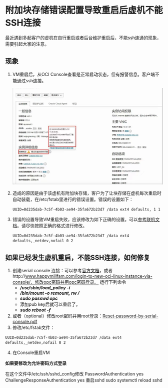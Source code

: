 # 附加块存储错误配置导致重启后虚机不能SSH连接

最近遇到多起客户的虚机在自行重启或者后台维护重启后，不能ssh连通的现象，需要引起大家的注意。

## 现象

1. VM重启后，从OCI Console查看是正常启动状态，但有报警信息。客户端不能通过ssh连接。

    ![image-20220701145002535](images/image-20220701145002535.png)

2. 造成的原因是由于该虚机有附加块存储，客户为了让块存储在虚机每次重启时自动装载，在/etc/fstab里进行的错误设置。错误的设置如下：

    ```
    UUID=0d235dab-7c5f-4b03-ae94-35fa672b23d7 /data ext4 defaults, 1 1
    ```

    

3. 错误的设置导致VM重启失败，应该修改为如下正确的设置。可以[参考联机文档](https://docs.oracle.com/en-us/iaas/Content/Block/References/fstaboptionsconsistentdevicepaths.htm)。请尽快按照正确的格式进行修改。

    ```
    UUID=0d235dab-7c5f-4b03-ae94-35fa672b23d7 /data ext4 defaults,_netdev,nofail 0 2
    ```

## 如果已经发生虚机重启，不能SSH连接，如何修复

1. 创建serial console 连接：可以参考[官方文档](https://docs.oracle.com/en-us/iaas/Content/Compute/References/serialconsole.htm#Instance_Console_Connections)，或者http://www.happymillfam.com/login-to-new-oci-linux-instance-via-console/，修改opc密码并用opc密码登录。 运行下列命令
    - ***/usr/sbin/load_policy -i***
    - ***/bin/mount -o remount, rw /***
    - ***sudo passwd opc***
    - 添加pub key后就可以重启了。
    - ***sudo reboot -f***
2. 或者（optional）修改root密码并用root登录：[Reset-password-by-serial-console.pdf](https://github.com/minqiaowang/my-documents/blob/main/how-to-fix-blockstorage-wrong-config/Reset-password-by-serial-console.pdf)
3. 修改/etc/fstab文件：

  ```
  UUID=0d235dab-7c5f-4b03-ae94-35fa672b23d7 /data ext4 defaults,_netdev,nofail 0 2
  ```

4. 在Console重启VM



**如果要修改为允许密码方式登录**

在这个文件中/etc/ssh/sshd_config修改
PasswordAuthentication yes
ChallengeResponseAuthentication yes
重启sshd
sudo systemctl reload sshd